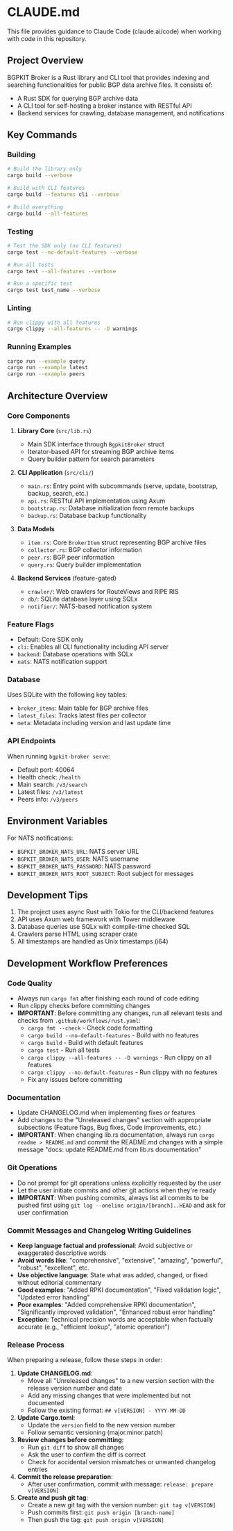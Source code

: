 # CLAUDE.md

This file provides guidance to Claude Code (claude.ai/code) when working with code in this repository.

## Project Overview

BGPKIT Broker is a Rust library and CLI tool that provides indexing and searching functionalities for public BGP data archive files. It consists of:
- A Rust SDK for querying BGP archive data
- A CLI tool for self-hosting a broker instance with RESTful API
- Backend services for crawling, database management, and notifications

## Key Commands

### Building
```bash
# Build the library only
cargo build --verbose

# Build with CLI features
cargo build --features cli --verbose

# Build everything
cargo build --all-features
```

### Testing
```bash
# Test the SDK only (no CLI features)
cargo test --no-default-features --verbose

# Run all tests
cargo test --all-features --verbose

# Run a specific test
cargo test test_name --verbose
```

### Linting
```bash
# Run clippy with all features
cargo clippy --all-features -- -D warnings
```

### Running Examples
```bash
cargo run --example query
cargo run --example latest
cargo run --example peers
```

## Architecture Overview

### Core Components

1. **Library Core** (`src/lib.rs`)
   - Main SDK interface through `BgpkitBroker` struct
   - Iterator-based API for streaming BGP archive items
   - Query builder pattern for search parameters

2. **CLI Application** (`src/cli/`)
   - `main.rs`: Entry point with subcommands (serve, update, bootstrap, backup, search, etc.)
   - `api.rs`: RESTful API implementation using Axum
   - `bootstrap.rs`: Database initialization from remote backups
   - `backup.rs`: Database backup functionality

3. **Data Models**
   - `item.rs`: Core `BrokerItem` struct representing BGP archive files
   - `collector.rs`: BGP collector information
   - `peer.rs`: BGP peer information
   - `query.rs`: Query builder implementation

4. **Backend Services** (feature-gated)
   - `crawler/`: Web crawlers for RouteViews and RIPE RIS
   - `db/`: SQLite database layer using SQLx
   - `notifier/`: NATS-based notification system

### Feature Flags

- Default: Core SDK only
- `cli`: Enables all CLI functionality including API server
- `backend`: Database operations with SQLx
- `nats`: NATS notification support

### Database

Uses SQLite with the following key tables:
- `broker_items`: Main table for BGP archive files
- `latest_files`: Tracks latest files per collector
- `meta`: Metadata including version and last update time

### API Endpoints

When running `bgpkit-broker serve`:
- Default port: 40064
- Health check: `/health`
- Main search: `/v3/search`
- Latest files: `/v3/latest`
- Peers info: `/v3/peers`

## Environment Variables

For NATS notifications:
- `BGPKIT_BROKER_NATS_URL`: NATS server URL
- `BGPKIT_BROKER_NATS_USER`: NATS username
- `BGPKIT_BROKER_NATS_PASSWORD`: NATS password
- `BGPKIT_BROKER_NATS_ROOT_SUBJECT`: Root subject for messages

## Development Tips

1. The project uses async Rust with Tokio for the CLI/backend features
2. API uses Axum web framework with Tower middleware
3. Database queries use SQLx with compile-time checked SQL
4. Crawlers parse HTML using scraper crate
5. All timestamps are handled as Unix timestamps (i64)

## Development Workflow Preferences

### Code Quality
- Always run `cargo fmt` after finishing each round of code editing
- Run clippy checks before committing changes
- **IMPORTANT**: Before committing any changes, run all relevant tests and checks from `.github/workflows/rust.yaml`:
  - `cargo fmt --check` - Check code formatting
  - `cargo build --no-default-features` - Build with no features
  - `cargo build` - Build with default features
  - `cargo test` - Run all tests
  - `cargo clippy --all-features -- -D warnings` - Run clippy on all features
  - `cargo clippy --no-default-features` - Run clippy with no features
  - Fix any issues before committing

### Documentation
- Update CHANGELOG.md when implementing fixes or features
- Add changes to the "Unreleased changes" section with appropriate subsections (Feature flags, Bug fixes, Code improvements, etc.)
- **IMPORTANT**: When changing lib.rs documentation, always run `cargo readme > README.md` and commit the README.md changes with a simple message "docs: update README.md from lib.rs documentation"

### Git Operations
- Do not prompt for git operations unless explicitly requested by the user
- Let the user initiate commits and other git actions when they're ready
- **IMPORTANT**: When pushing commits, always list all commits to be pushed first using `git log --oneline origin/[branch]..HEAD` and ask for user confirmation

### Commit Messages and Changelog Writing Guidelines
- **Keep language factual and professional**: Avoid subjective or exaggerated descriptive words
- **Avoid words like**: "comprehensive", "extensive", "amazing", "powerful", "robust", "excellent", etc.
- **Use objective language**: State what was added, changed, or fixed without editorial commentary
- **Good examples**: "Added RPKI documentation", "Fixed validation logic", "Updated error handling"
- **Poor examples**: "Added comprehensive RPKI documentation", "Significantly improved validation", "Enhanced robust error handling"
- **Exception**: Technical precision words are acceptable when factually accurate (e.g., "efficient lookup", "atomic operation")

### Release Process
When preparing a release, follow these steps in order:
1. **Update CHANGELOG.md**:
   - Move all "Unreleased changes" to a new version section with the release version number and date
   - Add any missing changes that were implemented but not documented
   - Follow the existing format: `## v[VERSION] - YYYY-MM-DD`
2. **Update Cargo.toml**:
   - Update the `version` field to the new version number
   - Follow semantic versioning (major.minor.patch)
3. **Review changes before committing**:
   - Run `git diff` to show all changes
   - Ask the user to confirm the diff is correct
   - Check for accidental version mismatches or unwanted changelog entries
4. **Commit the release preparation**:
   - After user confirmation, commit with message: `release: prepare v[VERSION]`
5. **Create and push git tag**:
   - Create a new git tag with the version number: `git tag v[VERSION]`
   - Push commits first: `git push origin [branch-name]`
   - Then push the tag: `git push origin v[VERSION]`

